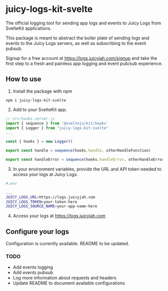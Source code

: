 # juicy-logs-kit-svelte
The official logging tool for sending app logs and events to Juicy Logs from SvelteKit applications.

This package is meant to abstract the boiler plate of sending logs and events to the Juicy Logs servers, as well as subscribing to the event pubsub.

Signup for a free account at https://logs.juicyjah.com/signup and take the first step to a fresh and painless app logging and event pub/sub experience.

## How to use
1. Install the package with npm
```
npm i juicy-logs-kit-svelte
```

2. Add to your SvelteKit app.
```javascript
// src/hooks.server.js
import { sequence } from '@sveltejs/kit/hooks'
import { Logger } from "juicy-logs-kit-svelte"
...

const { hooks } = new Logger()

export const handle = sequence(hooks.handle, otherHandleFunction)

export const handleError = sequence(hooks.handleError, otherHandleErrorFunction)

```

3. In your environment variables, provide the URL and API token needed to access your logs at Juicy Logs.

```bash
#.env

...
JUICY_LOGS_URL=https://logs.juicyjah.com
JUICY_LOGS_TOKEN=your-token-here
JUICY_LOGS_SOURCE_NAME=your-app-name-here

```

4. Access your logs at https://logs.juicyjah.com

## Configure your logs

Configuration is currently available. README to be updated.

### TODO
- Add events logging
- Add events pubsub
- Log more information about requests and headers
- Update README to document available configurations

